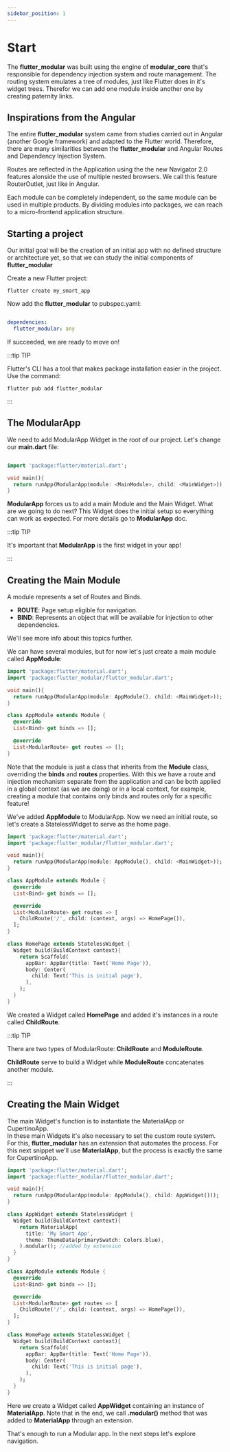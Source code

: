 ```yaml
---
sidebar_position: 1
---
```


# Start

The **flutter_modular** was built using the engine of **modular_core** that's responsible for dependency injection system and route management. The routing system emulates a tree of modules, just like Flutter does in it's widget trees. Therefor we can add one module inside another one by creating paternity links.

## Inspirations from the Angular

The entire **flutter_modular** system came from studies carried out in Angular (another Google framework) and adapted to the Flutter world. Therefore, there are many similarities between the **flutter_modular** and Angular Routes and Dependency Injection System.

Routes are reflected in the Application using the the new Navigator 2.0 features alonside the use of multiple nested browsers. We call this feature RouterOutlet, just like in Angular.

Each module can be completely independent, so the same module can be used in multiple products. By dividing modules into packages, we can reach to a micro-frontend application structure.


## Starting a project

Our initial goal will be the creation of an initial app with no defined structure or architecture yet, so that we can study the initial components of **flutter_modular**

Create a new Flutter project:
```
flutter create my_smart_app
```

Now add the **flutter_modular** to pubspec.yaml:
```yaml

dependencies:
  flutter_modular: any

```

If succeeded, we are ready to move on!

:::tip TIP

Flutter's CLI has a tool that makes package installation easier in the project. Use the command:

`flutter pub add flutter_modular`

:::

## The ModularApp

We need to add ModularApp Widget in the root of our project. Let's change our **main.dart** file:

```dart title="lib/main.dart"

import 'package:flutter/material.dart';

void main(){
  return runApp(ModularApp(module: <MainModule>, child: <MainWidget>));
}

```

**ModularApp** forces us to add a main Module and the Main Widget. What are we going to do next?
This Widget does the initial setup so everything can work as expected. For more details go to **ModularApp** doc.

:::tip TIP

It's important that **ModularApp** is the first widget in your app!

:::

## Creating the Main Module

A module represents a set of Routes and Binds.
- **ROUTE**: Page setup eligible for navigation.
- **BIND**: Represents an object that will be available for injection to other dependencies.

We'll see more info about this topics further.

We can have several modules, but for now let's just create a main module called **AppModule**:

```dart title="lib/main.dart" {8-16}
import 'package:flutter/material.dart';
import 'package:flutter_modular/flutter_modular.dart';

void main(){
  return runApp(ModularApp(module: AppModule(), child: <MainWidget>));
}

class AppModule extends Module {
  @override
  List<Bind> get binds => [];

  @override
  List<ModularRoute> get routes => [];
}
```

Note that the module is just a class that inherits from the **Module** class, overriding the **binds** and **routes** properties.
With this we have a route and injection mechanism separate from the application and can be both applied in a global context (as we are doing) or in a local context, for example, creating a module that contains only binds and routes only for a specific feature!

We've added **AppModule** to ModularApp. Now we need an initial route, so let's create a StatelessWidget to serve as the home page.

```dart title="lib/main.dart" {14,18-27}
import 'package:flutter/material.dart';
import 'package:flutter_modular/flutter_modular.dart';

void main(){
  return runApp(ModularApp(module: AppModule(), child: <MainWidget>));
}

class AppModule extends Module {
  @override
  List<Bind> get binds => [];

  @override
  List<ModularRoute> get routes => [
    ChildRoute('/', child: (context, args) => HomePage()),
  ];
}

class HomePage extends StatelessWidget {
  Widget build(BuildContext context){
    return Scaffold(
      appBar: AppBar(title: Text('Home Page')),
      body: Center(
        child: Text('This is initial page'),
      ),
    );
  }
}
```

We created a Widget called **HomePage** and added it's instances in a route called **ChildRoute**.

:::tip TIP

There are two types of ModularRoute: **ChildRoute** and **ModuleRoute**.

**ChildRoute** serve to build a Widget while **ModuleRoute** concatenates another module.

:::

## Creating the Main Widget

The main Widget's function is to instantiate the MaterialApp or CupertinoApp.   
In these main Widgets it's also necessary to set the custom route system. For this, **flutter_modular** has an extension that automates the process. For this next snippet we'll use **MaterialApp**, but the process is exactly the same for CupertinoApp.

```dart title="lib/main.dart" {8-15}
import 'package:flutter/material.dart';
import 'package:flutter_modular/flutter_modular.dart';

void main(){
  return runApp(ModularApp(module: AppModule(), child: AppWidget()));
}

class AppWidget extends StatelessWidget {
  Widget build(BuildContext context){
    return MaterialApp(
      title: 'My Smart App',
      theme: ThemeData(primarySwatch: Colors.blue),
    ).modular(); //added by extension 
  }
}

class AppModule extends Module {
  @override
  List<Bind> get binds => [];

  @override
  List<ModularRoute> get routes => [
    ChildRoute('/', child: (context, args) => HomePage()),
  ];
}

class HomePage extends StatelessWidget {
  Widget build(BuildContext context){
    return Scaffold(
      appBar: AppBar(title: Text('Home Page')),
      body: Center(
        child: Text('This is initial page'),
      ),
    );
  }
}
```

Here we create a Widget called **AppWidget** containing an instance of **MaterialApp**. Note that in the end, we call **.modular()** method that was added to **MaterialApp** through an extension.

That's enough to run a Modular app. In the next steps let's explore navigation.
